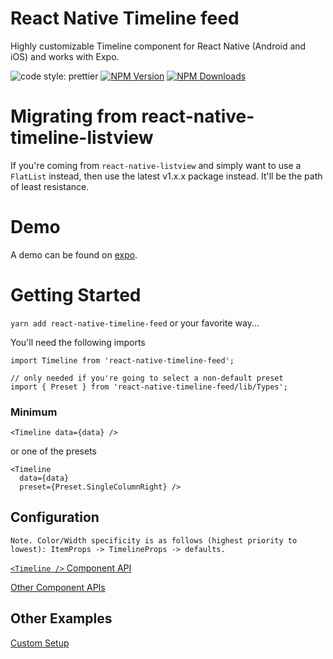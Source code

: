 <!-- @format -->

# React Native Timeline feed

Highly customizable Timeline component for React Native (Android and iOS) and works with Expo.

![code style: prettier](https://img.shields.io/badge/code_style-prettier-ff69b4.svg?style=flat-square)
[![NPM Version](https://img.shields.io/npm/v/react-native-timeline-feed.svg?style=flat)](https://www.npmjs.com/package/react-native-timeline-feed)
[![NPM Downloads](https://img.shields.io/npm/dt/react-native-timeline-feed.svg?style=flat)](https://www.npmjs.com/package/react-native-timeline-feed)

# Migrating from react-native-timeline-listview

If you're coming from `react-native-listview` and simply want to use a `FlatList` instead, then use the latest v1.x.x package instead. It'll be the path of least resistance.

# Demo

A demo can be found on [expo](https://snack.expo.io/@johan-dev/react-native-timeline-feed@2.0.1).

# Getting Started

`yarn add react-native-timeline-feed` or your favorite way...

You'll need the following imports

```
import Timeline from 'react-native-timeline-feed';

// only needed if you're going to select a non-default preset
import { Preset } from 'react-native-timeline-feed/lib/Types';
```

### Minimum

```
<Timeline data={data} />
```

or one of the presets

```
<Timeline
  data={data}
  preset={Preset.SingleColumnRight} />
```

## Configuration

```
Note. Color/Width specificity is as follows (highest priority to lowest): ItemProps -> TimelineProps -> defaults.
```

[`<Timeline />` Component API](docs/timeline.md)

[Other Component APIs](docs/components.md)

## Other Examples

[Custom Setup](examples/custom.md)
